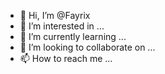 - 👋 Hi, I’m @Fayrix
- 👀 I’m interested in ...
- 🌱 I’m currently learning ...
- 💞️ I’m looking to collaborate on ...
- 📫 How to reach me ...

<!---
Fayrix/Fayrix is a ✨ special ✨ repository because its `README.md` (this file) appears on your GitHub profile.
You can click the Preview link to take a look at your changes.
--->
